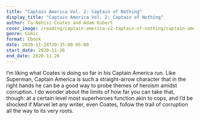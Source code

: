 ```yaml
---
title: "Captain America Vol. 2: Captain of Nothing"
display_title: "Captain America Vol. 2: Captain of Nothing"
author: Ta-Nehisi Coates and Adam Kubert
cover_image: /reading/captain-america-v2-captain-of-nothing/captain-america-v2-captain-of-nothing.jpg
genre: Comic
format: Ebook
date: 2020-11-28T20:35:00-05:00
start_date: 2020-11-26
end_date: 2020-11-26
---
```


I’m liking what Coates is doing so far in his Captain America run. Like Superman, Captain America is such a straight-arrow character that in the right hands he can be a good way to probe themes of heroism amidst corruption. I do wonder about the limits of how far you can take that, though: at a certain level most superheroes function akin to cops, and I’d be shocked if Marvel let any writer, even Coates, follow the trail of corruption all the way to its very roots.
